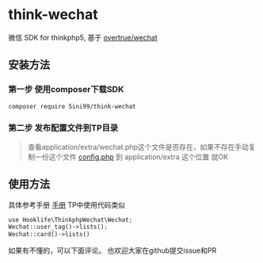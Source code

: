 
# think-wechat
微信 SDK for thinkphp5, 基于 [overtrue/wechat](https://github.com/overtrue/wechat)

## 安装方法

### 第一步 使用composer下载SDK

```bash
composer require 5ini99/think-wechat
```

### 第二步 发布配置文件到TP目录

> 查看application/extra/wechat.php这个文件是否存在，如果不存在手动复制一份这个文件 [config.php](https://raw.githubusercontent.com/hooklife/thinkphp5-wechat/master/src/config.php) 到 application/extra 这个位置 就OK

## 使用方法
具体参考手册 [手册](https://easywechat.org/zh-cn/docs/)
TP中使用代码类似
```php
use Hooklife\ThinkphpWechat\Wechat;
Wechat::user_tag()->lists();
Wechat::card()->lists()
```
如果有不懂的，可以下面评论。
也欢迎大家在github提交issue和PR
